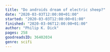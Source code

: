 ```yaml
---
title: "Do androids dream of electric sheep?"
date: "2020-03-03T12:00:00+01:00"
started: "2020-03-03T12:00:00+01:00"
finished: "2020-03-06T12:00:00+01:00"
author: "Philip K. Dick"
pages: 258
goodreadsID: 36402034
genre: scifi
---
```

